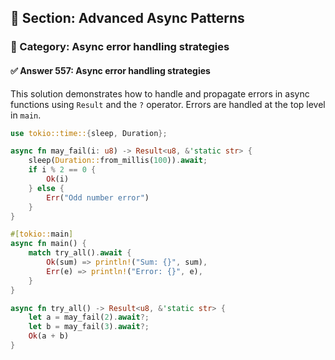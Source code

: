 ## 📘 Section: Advanced Async Patterns  
### 🔹 Category: Async error handling strategies  
#### ✅ Answer 557: Async error handling strategies

This solution demonstrates how to handle and propagate errors in async functions using `Result` and the `?` operator. Errors are handled at the top level in `main`.

```rust
use tokio::time::{sleep, Duration};

async fn may_fail(i: u8) -> Result<u8, &'static str> {
    sleep(Duration::from_millis(100)).await;
    if i % 2 == 0 {
        Ok(i)
    } else {
        Err("Odd number error")
    }
}

#[tokio::main]
async fn main() {
    match try_all().await {
        Ok(sum) => println!("Sum: {}", sum),
        Err(e) => println!("Error: {}", e),
    }
}

async fn try_all() -> Result<u8, &'static str> {
    let a = may_fail(2).await?;
    let b = may_fail(3).await?;
    Ok(a + b)
}
```
